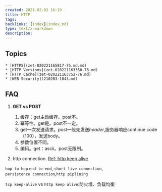 ```yaml
---
created: 2021-02-02 16:19
title: HTTP
tags:
backlinks: [index](index.md)
type: text/x-markdown
description: 
---
```

## Topics
	* [HTTPS](zet-020221165817-75.md.md)
	* [HTTP Versions](zet-020221163350-76.md)
	* [HTTP Cache](zet-020221163752-76.md)
	* [WEB Security](210203-1043.md)

## FAQ
1. **GET vs POST**
	1. 缓存：get主动缓存。post不。
	2. 幂等性。get是。post不一定。
	3. get一次发送请求。post一般先发送*header*,服务器响应continue code（100），发送body。
	4. 参数位置不同。
	5. 编码。get：ascii。post无限制。

2. http connection. [Ref: http keep alive](https://xie.infoq.cn/article/398b82c2b4300f928108ac605)

`hop-to-hop`  `end-to-end`, `short live connection`, `persistence connection`,`http piplining`

`tcp keep-alive` vs `http keep alive`:防火墙、负载均衡
